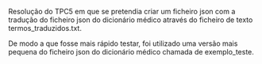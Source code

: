 Resolução do TPC5 em que se pretendia criar um ficheiro json com a tradução do ficheiro json do dicionário médico através do ficheiro de texto termos_traduzidos.txt.
 
De modo a que fosse mais rápido testar, foi utilizado uma versão mais pequena do ficheiro json do dicionário médico chamada de exemplo_teste.